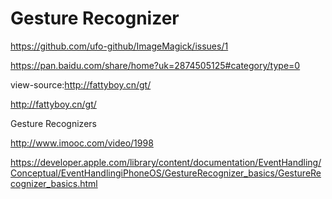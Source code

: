 # Gesture Recognizer


https://github.com/ufo-github/ImageMagick/issues/1





https://pan.baidu.com/share/home?uk=2874505125#category/type=0


view-source:http://fattyboy.cn/gt/



http://fattyboy.cn/gt/



Gesture Recognizers


http://www.imooc.com/video/1998

https://developer.apple.com/library/content/documentation/EventHandling/Conceptual/EventHandlingiPhoneOS/GestureRecognizer_basics/GestureRecognizer_basics.html











